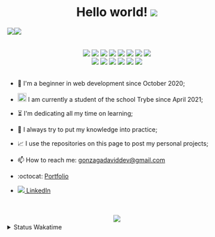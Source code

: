   <h1 align="center">Hello world!  <img src="https://media.giphy.com/media/X1XORnJ6ErubS/giphy.gif" width="55px"></h1>

<!-- <div align="center"> -->
 <img src="https://github-readme-stats.vercel.app/api?username=Gonzagadavid&show_icons=true&theme=chartreuse-dark" /><img src="https://github-readme-stats.vercel.app/api/top-langs/?username=Gonzagadavid&layout=compact&theme=chartreuse-dark"/>
<!-- </div> -->

<br>
<div align="center">
<img src="https://img.shields.io/badge/-HTML5-1C1C1C?style=plastic&logo=html5&logoColor=E34F26" width="85px"> 
<img src="https://img.shields.io/badge/-CSS3-1C1C1C?style=plastic&logo=css3&logoColor=1572B6" width="75px"> 
<img src="https://img.shields.io/badge/-JavaScript-1C1C1C?style=plastic&logo=javascript&logoColor=eed718" width="110px"> 
<img src="https://img.shields.io/badge/-TypeScript-1C1C1C?style=plastic&logo=typescript&logoColor=3178C6" width="110px">
<img src="https://img.shields.io/badge/-Python-1C1C1C?style=plastic&logo=python&logoColor=3776AB" width="85px"> 
<img src="https://img.shields.io/badge/-Node.js-1C1C1C?style=plastic&logo=Node.js&logoColor=3C873A" width="90px"> 
<img src="https://img.shields.io/badge/-ReactJs-1C1C1C?logo=react&logoColor=61DAFB&style=plastic" width="90px"> 
<img src="https://img.shields.io/badge/-git-1C1C1C?logo=git&logoColor=F05032&style=plastic" width="55px"><br> 
<img src="https://img.shields.io/badge/-React%20Router-1C1C1C?logo=react-router&logoColor=CA4245&style=plastic" width="130px">
<img src="https://img.shields.io/badge/-Redux-1C1C1C?logo=redux&logoColor=764ABC&style=plastic" width="85px"> 
<img src="https://img.shields.io/badge/-NPM-1C1C1C?logo=npm&logoColor=CB3837&style=plastic" width="70px"> 
<img src="https://img.shields.io/badge/-Jest-1C1C1C?logo=jest&logoColor=C21325&style=plastic" width="65px"> 
<img src="https://img.shields.io/badge/-Testing%20Library-1C1C1C?logo=testing-library&logoColor=E33332&style=plastic" width="150px">
<img src="https://img.shields.io/badge/-Swagger-1C1C1C?style=plastic&logo=swagger&logoColor=85EA2D" width="105px">
</div>
<br>

- :hatching_chick: I'm a beginner in web development since October 2020;

- <img src="https://emoji.slack-edge.com/TMDDFEPFU/trybe/54202dc3a934a845.png" height="20px" width="20px"> I am currently a student of the school Trybe since April 2021; 

- :hourglass_flowing_sand: I'm dedicating all my time on learning;

- :muscle: I always try to put my knowledge into practice;

- :chart_with_upwards_trend: I use the repositories on this page to post my personal projects;

- 📫 How to reach me: gonzagadaviddev@gmail.com

- :octocat: <a href="https://gonzagadavid.github.io/portfolio">Portfolio</a>

- <img src="https://i.stack.imgur.com/gVE0j.png"/><a href="https://www.linkedin.com/in/david-gonzaga/"> LinkedIn</a>

<br>

  <br>
<div align="center">
  <img src="https://www.codewars.com/users/Gonzagadavid/badges/large" />
</div>

<details>
  <summary> Status Wakatime </summary> 
  <!--START_SECTION:waka-->
  
![Profile Views](http://img.shields.io/badge/Profile%20Views-209-blue)

**🐱 My GitHub Data** 

> 🏆 801 Contributions in the Year 2022
 > 
> 📦 666.0 kB Used in GitHub's Storage 
 > 
> 💼 Opted to Hire
 > 
> 📜 89 Public Repositories 
 > 
> 🔑 56 Private Repositories  
 > 
**I'm an Early 🐤** 

```text
🌞 Morning    100 commits    █░░░░░░░░░░░░░░░░░░░░░░░░   6.32% 
🌆 Daytime    762 commits    ████████████░░░░░░░░░░░░░   48.17% 
🌃 Evening    560 commits    ████████░░░░░░░░░░░░░░░░░   35.4% 
🌙 Night      160 commits    ██░░░░░░░░░░░░░░░░░░░░░░░   10.11%

```
📅 **I'm Most Productive on Tuesday** 

```text
Monday       193 commits    ███░░░░░░░░░░░░░░░░░░░░░░   12.2% 
Tuesday      366 commits    █████░░░░░░░░░░░░░░░░░░░░   23.14% 
Wednesday    294 commits    ████░░░░░░░░░░░░░░░░░░░░░   18.58% 
Thursday     263 commits    ████░░░░░░░░░░░░░░░░░░░░░   16.62% 
Friday       171 commits    ██░░░░░░░░░░░░░░░░░░░░░░░   10.81% 
Saturday     153 commits    ██░░░░░░░░░░░░░░░░░░░░░░░   9.67% 
Sunday       142 commits    ██░░░░░░░░░░░░░░░░░░░░░░░   8.98%

```


📊 **This Week I Spent My Time On** 

```text
⌚︎ Time Zone: America/Sao_Paulo

💬 Programming Languages: 
Python                   11 hrs 17 mins      █████████░░░░░░░░░░░░░░░░   38.05% 
JavaScript               8 hrs 47 mins       ███████░░░░░░░░░░░░░░░░░░   29.59% 
TypeScript               3 hrs 45 mins       ███░░░░░░░░░░░░░░░░░░░░░░   12.68% 
JSON                     3 hrs 20 mins       ██░░░░░░░░░░░░░░░░░░░░░░░   11.28% 
Markdown                 1 hr 43 mins        █░░░░░░░░░░░░░░░░░░░░░░░░   5.79%

🔥 Editors: 
VS Code                  29 hrs 41 mins      █████████████████████████   100.0%

🐱‍💻 Projects: 
sd-012-restaurant-orders 9 hrs 48 mins       ████████░░░░░░░░░░░░░░░░░   33.06% 
appointment-calendar-reac7 hrs 10 mins       ██████░░░░░░░░░░░░░░░░░░░   24.15% 
calendar-json-api        5 hrs 50 mins       █████░░░░░░░░░░░░░░░░░░░░   19.66% 
trybe-exercises-computer-1 hr 36 mins        █░░░░░░░░░░░░░░░░░░░░░░░░   5.44% 
chameleon                1 hr 33 mins        █░░░░░░░░░░░░░░░░░░░░░░░░   5.27%

💻 Operating System: 
Linux                    29 hrs 41 mins      █████████████████████████   100.0%

```

**I Mostly Code in JavaScript** 

```text
JavaScript               77 repos            ███████████████████░░░░░░   78.57% 
HTML                     7 repos             █░░░░░░░░░░░░░░░░░░░░░░░░   7.14% 
TypeScript               7 repos             █░░░░░░░░░░░░░░░░░░░░░░░░   7.14% 
Python                   4 repos             █░░░░░░░░░░░░░░░░░░░░░░░░   4.08% 
Shell                    3 repos             ░░░░░░░░░░░░░░░░░░░░░░░░░   3.06%

```


**Timeline**

![Chart not found](https://raw.githubusercontent.com/Gonzagadavid/Gonzagadavid/main/charts/bar_graph.png) 


 Last Updated on 03/04/2022 18:53:05 UTC
<!--END_SECTION:waka--> 
</details>


